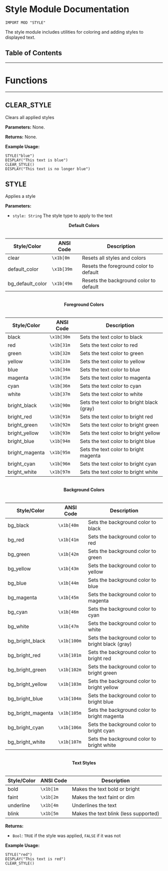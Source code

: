 # Style Module Documentation

```ap
IMPORT MOD "STYLE"
```

The style module includes utilities for coloring and adding styles to displayed text. 

## Table of Contents



---

# Functions

--- 


## CLEAR_STYLE

Clears all applied styles

**Parameters:** None.

**Returns:** None.


**Example Usage:**
```ap
STYLE("blue")
DISPLAY("This text is blue")
CLEAR_STYLE()
DISPLAY("This text is no longer blue")
```

## STYLE

Applies a style

**Parameters:**
- `style: String` The style type to apply to the text

<center><strong>Default Colors</strong></center>
<br>

| Style/Color          | ANSI Code   | Description                               |
|----------------------|-------------|-------------------------------------------|
| clear                 | `\x1b[0m`   | Resets all styles and colors              |
| default_color         | `\x1b[39m`  | Resets the foreground color to default    |
| bg_default_color      | `\x1b[49m`  | Resets the background color to default    |

<br>
<center><strong>Foreground Colors</strong></center>
<br>

| Style/Color          | ANSI Code   | Description                               |
|----------------------|-------------|-------------------------------------------|
| black                 | `\x1b[30m`  | Sets the text color to black              |
| red                   | `\x1b[31m`  | Sets the text color to red                |
| green                 | `\x1b[32m`  | Sets the text color to green              |
| yellow                | `\x1b[33m`  | Sets the text color to yellow             |
| blue                  | `\x1b[34m`  | Sets the text color to blue               |
| magenta               | `\x1b[35m`  | Sets the text color to magenta            |
| cyan                  | `\x1b[36m`  | Sets the text color to cyan               |
| white                 | `\x1b[37m`  | Sets the text color to white              |
| bright_black          | `\x1b[90m`  | Sets the text color to bright black (gray)|
| bright_red            | `\x1b[91m`  | Sets the text color to bright red         |
| bright_green          | `\x1b[92m`  | Sets the text color to bright green       |
| bright_yellow         | `\x1b[93m`  | Sets the text color to bright yellow      |
| bright_blue           | `\x1b[94m`  | Sets the text color to bright blue        |
| bright_magenta        | `\x1b[95m`  | Sets the text color to bright magenta     |
| bright_cyan           | `\x1b[96m`  | Sets the text color to bright cyan        |
| bright_white          | `\x1b[97m`  | Sets the text color to bright white       |

<br>
<center><strong>Background Colors</strong></center>
<br>

| Style/Color          | ANSI Code   | Description                               |
|----------------------|-------------|-------------------------------------------|
| bg_black              | `\x1b[40m`  | Sets the background color to black        |
| bg_red                | `\x1b[41m`  | Sets the background color to red          |
| bg_green              | `\x1b[42m`  | Sets the background color to green        |
| bg_yellow             | `\x1b[43m`  | Sets the background color to yellow       |
| bg_blue               | `\x1b[44m`  | Sets the background color to blue         |
| bg_magenta            | `\x1b[45m`  | Sets the background color to magenta      |
| bg_cyan               | `\x1b[46m`  | Sets the background color to cyan         |
| bg_white              | `\x1b[47m`  | Sets the background color to white        |
| bg_bright_black       | `\x1b[100m` | Sets the background color to bright black (gray)|
| bg_bright_red         | `\x1b[101m` | Sets the background color to bright red   |
| bg_bright_green       | `\x1b[102m` | Sets the background color to bright green |
| bg_bright_yellow      | `\x1b[103m` | Sets the background color to bright yellow|
| bg_bright_blue        | `\x1b[104m` | Sets the background color to bright blue  |
| bg_bright_magenta     | `\x1b[105m` | Sets the background color to bright magenta|
| bg_bright_cyan        | `\x1b[106m` | Sets the background color to bright cyan  |
| bg_bright_white       | `\x1b[107m` | Sets the background color to bright white |

<br>
<center><strong>Text Styles</strong></center>
<br>

| Style/Color          | ANSI Code   | Description                               |
|----------------------|-------------|-------------------------------------------|
| bold                  | `\x1b[1m`   | Makes the text bold or bright             |
| faint                 | `\x1b[2m`   | Makes the text faint or dim               |
| underline             | `\x1b[4m`   | Underlines the text                       |
| blink                 | `\x1b[5m`   | Makes the text blink (less supported)     |


**Returns:**
- `Bool`: `TRUE` if the style was applied, `FALSE` if it was not

**Example Usage:**
```ap
STYLE("red")
DISPLAY("This text is red")
CLEAR_STYLE()
```

